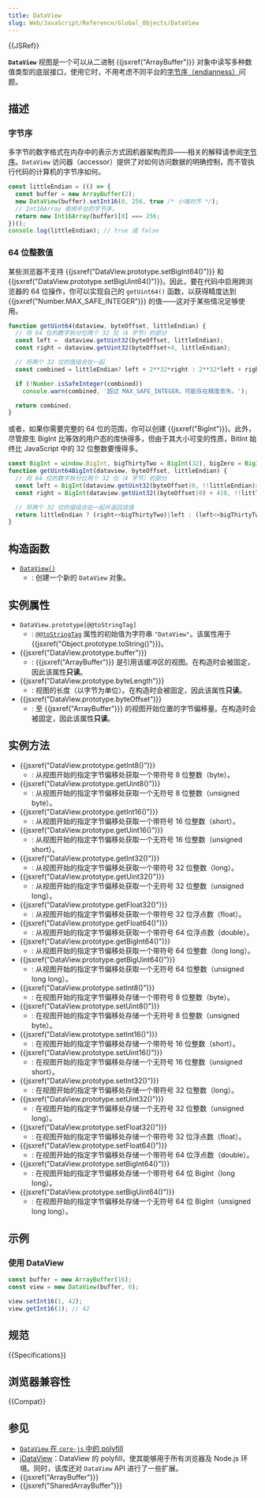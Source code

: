 ```yaml
---
title: DataView
slug: Web/JavaScript/Reference/Global_Objects/DataView
---
```


{{JSRef}}

**`DataView`** 视图是一个可以从二进制 {{jsxref("ArrayBuffer")}} 对象中读写多种数值类型的底层接口，使用它时，不用考虑不同平台的[字节序（endianness）](/zh-CN/docs/Glossary/Endianness)问题。

## 描述

### 字节序

多字节的数字格式在内存中的表示方式因机器架构而异——相关的解释请参阅[字节序](/zh-CN/docs/Glossary/Endianness)。`DataView` 访问器（accessor）提供了对如何访问数据的明确控制，而不管执行代码的计算机的字节序如何。

```js
const littleEndian = (() => {
  const buffer = new ArrayBuffer(2);
  new DataView(buffer).setInt16(0, 256, true /* 小端对齐 */);
  // Int16Array 使用平台的字节序。
  return new Int16Array(buffer)[0] === 256;
})();
console.log(littleEndian); // true 或 false
```

### 64 位整数值

某些浏览器不支持 {{jsxref("DataView.prototype.setBigInt64()")}} 和 {{jsxref("DataView.prototype.setBigUint64()")}}。因此，要在代码中启用跨浏览器的 64 位操作，你可以实现自己的 `getUint64()` 函数，以获得精度达到 {{jsxref("Number.MAX_SAFE_INTEGER")}} 的值——这对于某些情况足够使用。

```js
function getUint64(dataview, byteOffset, littleEndian) {
  // 将 64 位的数字拆分位两个 32 位（4 字节）的部分
  const left =  dataview.getUint32(byteOffset, littleEndian);
  const right = dataview.getUint32(byteOffset+4, littleEndian);

  // 将两个 32 位的值组合在一起
  const combined = littleEndian? left + 2**32*right : 2**32*left + right;

  if (!Number.isSafeInteger(combined))
    console.warn(combined, '超过 MAX_SAFE_INTEGER。可能存在精度丢失。');

  return combined;
}
```

或者，如果你需要完整的 64 位的范围，你可以创建 {{jsxref("BigInt")}}。此外，尽管原生 BigInt 比等效的用户态的库快得多，但由于其大小可变的性质，BitInt 始终比 JavaScript 中的 32 位整数要慢得多。

```js
const BigInt = window.BigInt, bigThirtyTwo = BigInt(32), bigZero = BigInt(0);
function getUint64BigInt(dataview, byteOffset, littleEndian) {
  // 将 64 位的数字拆分位两个 32 位（4 字节）的部分
  const left = BigInt(dataview.getUint32(byteOffset|0, !!littleEndian)>>>0);
  const right = BigInt(dataview.getUint32((byteOffset|0) + 4|0, !!littleEndian)>>>0);

  // 将两个 32 位的值组合在一起并返回该值
  return littleEndian ? (right<<bigThirtyTwo)|left : (left<<bigThirtyTwo)|right;
}
```

## 构造函数

- [`DataView()`](/zh-CN/docs/Web/JavaScript/Reference/Global_Objects/DataView/DataView)
  - : 创建一个新的 `DataView` 对象。

## 实例属性

- `DataView.prototype[@@toStringTag]`
  - : [`@@toStringTag`](/en-US/docs/Web/JavaScript/Reference/Global_Objects/Symbol/toStringTag) 属性的初始值为字符串 `"DataView"`。该属性用于 {{jsxref("Object.prototype.toString()")}}。
- {{jsxref("DataView.prototype.buffer")}}
  - : {{jsxref("ArrayBuffer")}} 是引用该缓冲区的视图。在构造时会被固定，因此该属性**只读**。
- {{jsxref("DataView.prototype.byteLength")}}
  - : 视图的长度（以字节为单位）。在构造时会被固定，因此该属性**只读**。
- {{jsxref("DataView.prototype.byteOffset")}}
  - : 至 {{jsxref("ArrayBuffer")}} 的视图开始位置的字节偏移量。在构造时会被固定，因此该属性**只读**。

## 实例方法

- {{jsxref("DataView.prototype.getInt8()")}}
  - : 从视图开始的指定字节偏移处获取一个带符号 8 位整数（byte）。
- {{jsxref("DataView.prototype.getUint8()")}}
  - : 从视图开始的指定字节偏移处获取一个无符号 8 位整数（unsigned byte）。
- {{jsxref("DataView.prototype.getInt16()")}}
  - : 从视图开始的指定字节偏移处获取一个带符号 16 位整数（short）。
- {{jsxref("DataView.prototype.getUint16()")}}
  - : 从视图开始的指定字节偏移处获取一个无符号 16 位整数（unsigned short）。
- {{jsxref("DataView.prototype.getInt32()")}}
  - : 从视图开始的指定字节偏移处获取一个带符号 32 位整数（long）。
- {{jsxref("DataView.prototype.getUint32()")}}
  - : 从视图开始的指定字节偏移处获取一个无符号 32 位整数（unsigned long）。
- {{jsxref("DataView.prototype.getFloat32()")}}
  - : 从视图开始的指定字节偏移处获取一个带符号 32 位浮点数（float）。
- {{jsxref("DataView.prototype.getFloat64()")}}
  - : 从视图开始的指定字节偏移处获取一个带符号 64 位浮点数（double）。
- {{jsxref("DataView.prototype.getBigInt64()")}}
  - : 从视图开始的指定字节偏移处获取一个带符号 64 位整数（long long）。
- {{jsxref("DataView.prototype.getBigUint64()")}}
  - : 从视图开始的指定字节偏移处获取一个无符号 64 位整数（unsigned long long）。
- {{jsxref("DataView.prototype.setInt8()")}}
  - : 在视图开始的指定字节偏移处存储一个带符号 8 位整数（byte）。
- {{jsxref("DataView.prototype.setUint8()")}}
  - : 在视图开始的指定字节偏移处存储一个无符号 8 位整数（unsigned byte）。
- {{jsxref("DataView.prototype.setInt16()")}}
  - : 在视图开始的指定字节偏移处存储一个带符号 16 位整数（short）。
- {{jsxref("DataView.prototype.setUint16()")}}
  - : 在视图开始的指定字节偏移处存储一个无符号 16 位整数（unsigned short）。
- {{jsxref("DataView.prototype.setInt32()")}}
  - : 在视图开始的指定字节偏移处存储一个带符号 32 位整数（long）。
- {{jsxref("DataView.prototype.setUint32()")}}
  - : 在视图开始的指定字节偏移处存储一个无符号 32 位整数（unsigned long）。
- {{jsxref("DataView.prototype.setFloat32()")}}
  - : 在视图开始的指定字节偏移处存储一个带符号 32 位浮点数（float）。
- {{jsxref("DataView.prototype.setFloat64()")}}
  - : 在视图开始的指定字节偏移处存储一个带符号 64 位浮点数（double）。
- {{jsxref("DataView.prototype.setBigInt64()")}}
  - : 在视图开始的指定字节偏移处存储一个带符号 64 位 BigInt（long long）。
- {{jsxref("DataView.prototype.setBigUint64()")}}
  - : 在视图开始的指定字节偏移处存储一个无符号 64 位 BigInt（unsigned long long）。

## 示例

### 使用 DataView

```js
const buffer = new ArrayBuffer(16);
const view = new DataView(buffer, 0);

view.setInt16(1, 42);
view.getInt16(1); // 42
```

## 规范

{{Specifications}}

## 浏览器兼容性

{{Compat}}

## 参见

- [`DataView` 在 `core-js` 中的 polyfill](https://github.com/zloirock/core-js#ecmascript-typed-arrays)
- [jDataView](https://github.com/jDataView/jDataView)：DataView 的 polyfill，使其能够用于所有浏览器及 Node.js 环境。同时，该库还对 `DataView` API 进行了一些扩展。
- {{jsxref("ArrayBuffer")}}
- {{jsxref("SharedArrayBuffer")}}
